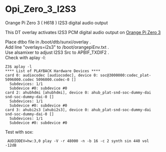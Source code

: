 # Opi_Zero_3_I2S3
Orange Pi Zero 3 ( H618 )  I2S3 digital audio output

This DT overlay activates I2S3 PCM digital audio  output on [Orange Pi Zero 3](http://www.orangepi.org/html/hardWare/computerAndMicrocontrollers/details/Orange-Pi-Zero-3.html)

Place dtbo file in /boot/dtb/sunxi/overlay .\
Add line "overlays=i2s3" to /boot/orangepiEnv.txt .\
Use alsamixer to adjust I2S3 Src  to APBIF_TXDIF2 .\
Check with aplay -l:
~~~
Z3$ aplay -l
**** List of PLAYBACK Hardware Devices ****
card 0: audiocodec [audiocodec], device 0: soc@3000000:codec_plat-5096000.codec 5096000.codec-0 []
  Subdevices: 1/1
  Subdevice #0: subdevice #0
card 2: ahubhdmi [ahubhdmi], device 0: ahub_plat-snd-soc-dummy-dai snd-soc-dummy-dai-0 []
  Subdevices: 1/1
  Subdevice #0: subdevice #0
card 3: ahubi2s3 [ahubi2s3], device 0: ahub_plat-snd-soc-dummy-dai snd-soc-dummy-dai-0 []
  Subdevices: 1/1
  Subdevice #0: subdevice #0
~~~
Test with sox:
~~~
 AUDIODEV=hw:3,0 play -V -r 48000 -n -b 16 -c 2 synth sin 440 vol -12dB
~~~

